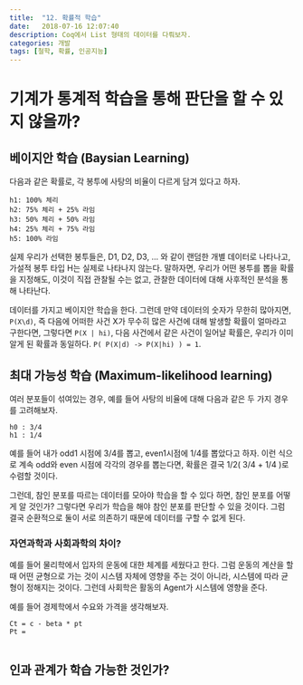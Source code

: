 ```yaml
---
title:  "12. 확률적 학습"
date:   2018-07-16 12:07:40
description: Coq에서 List 형태의 데이터를 다뤄보자.
categories: 개발
tags: [철학, 확률, 인공지능]
---
```

# 기계가 통계적 학습을 통해 판단을 할 수 있지 않을까?

## 베이지안 학습 (Baysian Learning)
다음과 같은 확률로, 각 봉투에 사탕의 비율이 다르게 담겨 있다고 하자.

```
h1: 100% 체리
h2: 75% 체리 + 25% 라임
h3: 50% 체리 + 50% 라임
h4: 25% 체리 + 75% 라임
h5: 100% 라임
```

실제 우리가 선택한 봉투들은, D1, D2, D3, ... 와 같이 랜덤한 개별 데이터로 나타나고, 가설적 봉투 타입 H는 실제로 나타나지 않는다. 말하자면, 우리가 어떤 봉투를 뽑을 확률을 지정해도, 이것이 직접 관찰될 수는 없고, 관찰한 데이터에 대해 사후적인 분석을 통해 나타난다.

데이터를 가지고 베이지안 학습을 한다. 그런데 만약 데이터의 숫자가 무한히 많아지면, `P(X\d)`, 즉 다음에 어떠한 사건 X가 무수히 많은 사건에 대해 발생할 확률이 얼마라고 구한다면, 그렇다면 `P(X | hi)`, 다음 사건에서 같은 사건이 일어날 확률은, 우리가 이미 알게 된 확률과 동일하다. `P( P(X|d) -> P(X|hi) ) = 1`.

## 최대 가능성 학습 (Maximum-likelihood learning)

여러 분포들이 섞여있는 경우, 예를 들어 사탕의 비율에 대해 다음과 같은 두 가지 경우를 고려해보자.

```
h0 : 3/4
h1 : 1/4
```

예를 들어 내가 odd1 시점에 3/4를 뽑고, even1시점에 1/4를 뽑았다고 하자. 이런 식으로 계속 odd와 even 시점에 각각의 경우를 뽑는다면, 확률은 결국 1/2( 3/4 + 1/4 )로 수렴할 것이다.

그런데, 참인 분포를 따르는 데이터를 모아야 학습을 할 수 있다 하면, 참인 분포를 어떻게 알 것인가? 그렇다면 우리가 학습을 해야 참인 분포를 판단할 수 있을 것이다. 그럼 결국 순환적으로 둘이 서로 의존하기 때문에 데이터를 구할 수 없게 된다.

### 자연과학과 사회과학의 차이?

예를 들어 물리학에서 입자의 운동에 대한 체계를 세웠다고 한다. 그럼 운동의 계산을 할 때 어떤 균형으로 가는 것이 시스템 자체에 영향을 주는 것이 아니라, 시스템에 따라 균형이 정해지는 것이다. 그런데 사회학은 활동의 Agent가 시스템에 영향을 준다.

예를 들어 경제학에서 수요와 가격을 생각해보자.

```
Ct = c - beta * pt
Pt =


```



## 인과 관계가 학습 가능한 것인가?

